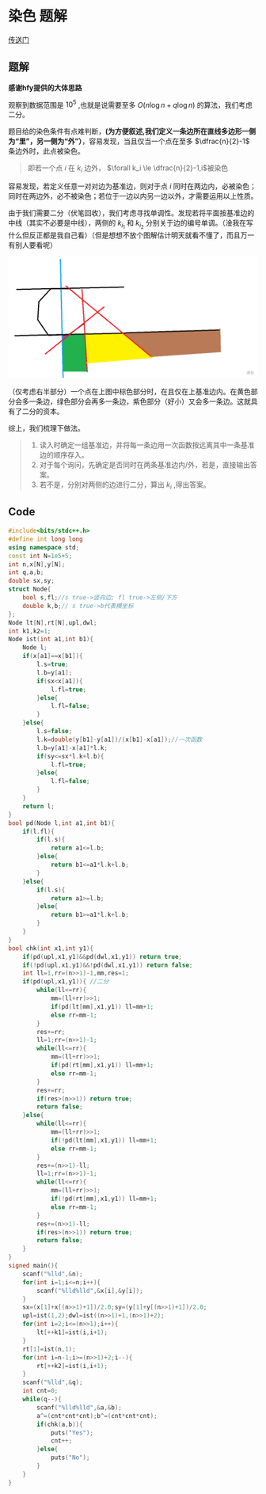# 染色 题解
[传送门](https://junior.local.cwoi.com.cn:8443/contest/C108/problem/D)

## 题解
**感谢hfy提供的大体思路**

 观察到数据范围是 $10^5$ ,也就是说需要至多 $O(n \log n+q \log n)$ 的算法，我们考虑二分。
 
 题目给的染色条件有点难判断，__(为方便叙述,我们定义一条边所在直线多边形一侧为“里”，另一侧为“外”）__，容易发现，当且仅当一个点在至多 $\dfrac{n}{2}-1$ 条边外时，此点被染色。
 
> 即若一个点 $i$ 在 $k_i$ 边外， $\forall k_i \le \dfrac{n}{2}-1,i$被染色

容易发现，若定义任意一对对边为基准边，则对于点 $i$ 同时在两边内，必被染色；同时在两边外，必不被染色；若位于一边以内另一边以外，才需要运用以上性质。

由于我们需要二分（伏笔回收），我们考虑寻找单调性。发现若将平面按基准边的中线（其实不必要是中线），两侧的 $k_{i_1}$ 和 $k_{i_2}$ 分别关于边的编号单调。（淦我在写什么但反正都是我自己看）（但是想想不放个图解估计明天就看不懂了，而且万一有别人要看呢）

![](../pictures/20230113D_D_1.png)

（仅考虑右半部分）一个点在上图中棕色部分时，在且仅在上基准边内。在黄色部分会多一条边，绿色部分会再多一条边，紫色部分（好小）又会多一条边。这就具有了二分的资本。

综上，我们梳理下做法。

>1. 读入时确定一组基准边，并将每一条边用一次函数按远离其中一条基准边的顺序存入。
>1. 对于每个询问，先确定是否同时在两条基准边内/外，若是，直接输出答案。
>1. 若不是，分别对两侧的边进行二分，算出 $k_i$ ,得出答案。

## Code

```cpp
#include<bits/stdc++.h>
#define int long long
using namespace std;
const int N=1e5+5;
int n,x[N],y[N];
int q,a,b;
double sx,sy;
struct Node{
	bool s,fl;//s true->竖向边; fl true->左侧/下方
	double k,b;// s true->b代表横坐标
};
Node lt[N],rt[N],upl,dwl;
int k1,k2=1;
Node ist(int a1,int b1){
	Node l;
	if(x[a1]==x[b1]){
		l.s=true;
		l.b=y[a1];
		if(sx<x[a1]){
			l.fl=true;
		}else{
			l.fl=false;
		}
	}else{
		l.s=false;
		l.k=double(y[b1]-y[a1])/(x[b1]-x[a1]);//一次函数
		l.b=y[a1]-x[a1]*l.k;
		if(sy<=sx*l.k+l.b){
			l.fl=true;
		}else{
			l.fl=false;
		}
	}
	return l;
}
bool pd(Node l,int a1,int b1){
	if(l.fl){
		if(l.s){
			return a1<=l.b;
		}else{
			return b1<=a1*l.k+l.b;
		}		
	}else{
		if(l.s){
			return a1>=l.b;
		}else{
			return b1>=a1*l.k+l.b;
		}		
	}
}
bool chk(int x1,int y1){
	if(pd(upl,x1,y1)&&pd(dwl,x1,y1)) return true;
	if(!pd(upl,x1,y1)&&!pd(dwl,x1,y1)) return false;
	int ll=1,rr=(n>>1)-1,mm,res=1;
	if(pd(upl,x1,y1)){ //二分
		while(ll<=rr){
			mm=(ll+rr)>>1;
			if(pd(lt[mm],x1,y1)) ll=mm+1;
			else rr=mm-1;
		}
		res+=rr;
		ll=1;rr=(n>>1)-1;
		while(ll<=rr){
			mm=(ll+rr)>>1;
			if(pd(rt[mm],x1,y1)) ll=mm+1;
			else rr=mm-1;
		}
		res+=rr;
		if(res>(n>>1)) return true;
		return false;		
	}else{
		while(ll<=rr){
			mm=(ll+rr)>>1;
			if(!pd(lt[mm],x1,y1)) ll=mm+1;
			else rr=mm-1;
		}
		res+=(n>>1)-ll;
		ll=1;rr=(n>>1)-1;
		while(ll<=rr){
			mm=(ll+rr)>>1;
			if(!pd(rt[mm],x1,y1)) ll=mm+1;
			else rr=mm-1;
		}
		res+=(n>>1)-ll;
		if(res>(n>>1)) return true;
		return false;	
	}
}
signed main(){
	scanf("%lld",&n);
	for(int i=1;i<=n;i++){
		scanf("%lld%lld",&x[i],&y[i]);
	}
	sx=(x[1]+x[(n>>1)+1])/2.0;sy=(y[1]+y[(n>>1)+1])/2.0;
	upl=ist(1,2);dwl=ist((n>>1)+1,(n>>1)+2);
	for(int i=2;i<=(n>>1);i++){
		lt[++k1]=ist(i,i+1);
	}
	rt[1]=ist(n,1);
	for(int i=n-1;i>=(n>>1)+2;i--){
		rt[++k2]=ist(i,i+1);
	}
	scanf("%lld",&q);
	int cnt=0;
	while(q--){
		scanf("%lld%lld",&a,&b);
		a^=(cnt*cnt*cnt);b^=(cnt*cnt*cnt);
		if(chk(a,b)){
			puts("Yes");
			cnt++;
		}else{
			puts("No");
		}
	}
}
```
